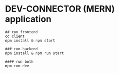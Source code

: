 # DEV-CONNECTOR (MERN) application

```
## run frontend
cd client
npm install & npm start

### run backend
npm install & npm run start

#### run both
npm run dev